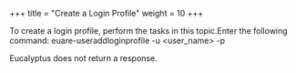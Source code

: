 +++
title = "Create a Login Profile"
weight = 10
+++

To create a login profile, perform the tasks in this topic.Enter the following command: 
    euare-useraddloginprofile -u <user_name> -p <password>

Eucalyptus does not return a response. 